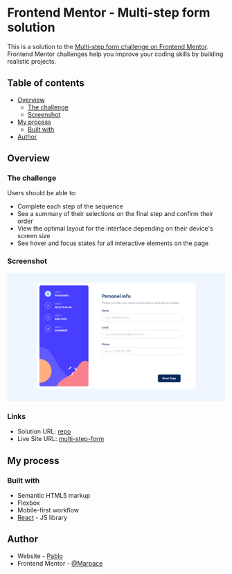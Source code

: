 # Frontend Mentor - Multi-step form solution

This is a solution to the [Multi-step form challenge on Frontend Mentor](https://www.frontendmentor.io/challenges/multistep-form-YVAnSdqQBJ). Frontend Mentor challenges help you improve your coding skills by building realistic projects. 

## Table of contents

- [Overview](#overview)
  - [The challenge](#the-challenge)
  - [Screenshot](#screenshot)
- [My process](#my-process)
  - [Built with](#built-with)
- [Author](#author)


## Overview

### The challenge

Users should be able to:

- Complete each step of the sequence
- See a summary of their selections on the final step and confirm their order
- View the optimal layout for the interface depending on their device's screen size
- See hover and focus states for all interactive elements on the page

### Screenshot

![Screenshot](./screenshot.png)


### Links

- Solution URL: [repo](https://github.com/Marpace/multi-step-form)
- Live Site URL: [multi-step-form](https://Marpace/github.io/multi-step-form)

## My process

### Built with

- Semantic HTML5 markup
- Flexbox
- Mobile-first workflow
- [React](https://reactjs.org/) - JS library


## Author

- Website - [Pablo](https://Marpace.github.io/portfolio)
- Frontend Mentor - [@Marpace](https://www.frontendmentor.io/profile/Marpace)

